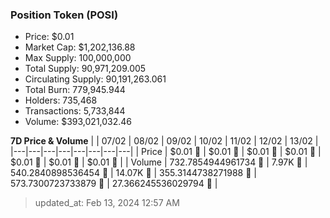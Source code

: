 
  ### Position Token (POSI)
  - Price: $0.01
  - Market Cap: $1,202,136.88
  - Max Supply: 100,000,000
  - Total Supply: 90,971,209.005
  - Circulating Supply: 90,191,263.061
  - Total Burn: 779,945.944
  - Holders: 735,468
  - Transactions: 5,733,844
  - Volume: $393,021,032.46

  **7D Price & Volume**
  | | 07&#x2F;02 | 08&#x2F;02 | 09&#x2F;02 | 10&#x2F;02 | 11&#x2F;02 | 12&#x2F;02 | 13&#x2F;02 |
  |---|---|---|---|---|---|---|---|
  | Price | $0.01 🚀 | $0.01 🚀 | $0.01 🚀 | $0.01 🔻 | $0.01 🚀 | $0.01 🔻 | $0.01 🔻 |
  | Volume | 732.7854944961734 🚀 | 7.97K 🚀 | 540.2840898536454 🔻 | 14.07K 🚀 | 355.3144738271988 🔻 | 573.7300723733879 🚀 | 27.366245536029794 🔻 |

  > updated_at: Feb 13, 2024 12:57 AM
